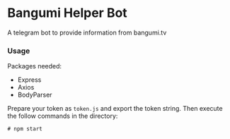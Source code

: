 # Bangumi Helper Bot
A telegram bot to provide information from bangumi.tv

### Usage

Packages needed:

- Express
- Axios
- BodyParser

Prepare your token as `token.js` and export the token string. Then execute the follow commands in the directory:

```shell
# npm start
```

